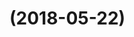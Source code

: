 <a name=""></a>
# [](https://github.com/hiherto-elements/material-components-web-components/compare/v0.1.1...v) (2018-05-22)



